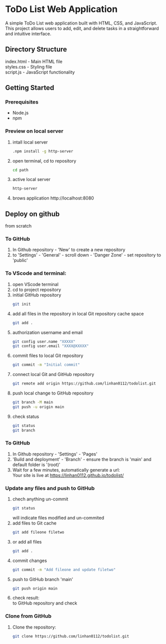 # ToDo List Web Application
A simple ToDo List web application built with HTML, CSS, and JavaScript. This project allows users to add, edit, and delete tasks in a straightforward and intuitive interface.

## Directory Structure
   index.html - Main HTML file  
   styles.css - Styling file  
   script.js - JavaScript functionality

## Getting Started

### Prerequisites
- Node.js
- npm
   
### Preview on local server
1. intall local server
   ```bash
   .npm install -g http-server
2. open terminal, cd to repository
   ```bash 
   cd path
3. active local server
   ```bash
   http-server
4. brows application
   http://localhost:8080

## Deploy on github
from scratch  
### To GitHub
1. In Github repository - 'New' to create a new repository
2. to 'Settings' - 'General' - scroll down - 'Danger Zone' - set repository to 'public'

### To VScode and terminal:
1. open VScode terminal
2. cd to project repository
3. initial GitHub repository
   ```bash
   git init
4. add all files in the repository in local Git repository cache space
   ```bash
   git add .
5. authorization username and email
   ```bash
   git config user.name "XXXXX"
   git config user.email "XXXX@XXXXX"
6. commit files to local Git repository
   ```bash
   git commit -m "Initial commit"
7. connect local Git and GitHub repository
   ```bash
   git remote add origin https://github.com/linhan0112/todolist.git
8. push local change to GitHub repository
   ```bash
   git branch -M main
   git push -u origin main
9. check status
   ```bash
   git status
   git branch

### To GitHub
1. In Github repository - 'Settings' - 'Pages' 
2. 'Build and deployment' - 'Branch' - ensure the branch is 'main' and default folder is '(root)'
3. Wait for a few minutes, automatically generate a url:  
Your site is live at https://linhan0112.github.io/todolist/

### Update any files and push to GitHub
1. chech anything un-commit
   ```bash
   git status
   ```
   will indicate files modified and un-commited
2. add files to Git cache
   ```bash
   git add fileone filetwo
3. or add all files
   ```bash
   git add .
4. commit changes
   ```bash
   git commit -m "Add fileone and update filetwo"
5. push to GitHub branch 'main'
   ```bash
   git push origin main
6. check result:  
to GitHub repository and check

### Clone from GitHub
1. Clone the repository:
   ```bash
   git clone https://github.com/linhan0112/todolist.git   






